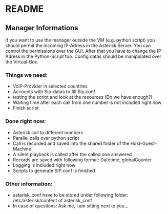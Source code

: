 # README

## Manager Informations
If you want to use the manager outside the VM (e.g. python script) you should permit the incoming IP-Adress in the Asterisk Server. You can control the permissions over the GUI. After that you have to change the IP-Adress in the Python-Script too. 
Config datas should be manipulated over the Virtual-Box. 

### Things we need:
* VoiP-Provider in selected countries
* Accounts with Sip-datas to fill Sip.conf
* testing the script and look at the resources (Do we have enough?)
* Waiting time after each call from one number is not included right now
* Finish script

### Done right now:
* Asterisk call to different numbers
* Parallel calls over python script
* Call is recorded and saved into the shared folder of the Host-Guest-Machine
* A silent playback is called after the called one answered
* Records are saved with following format: Datetime, globalCounter
* Logging is included right now
* Scripts to generate SIP.conf is finished

### Other information:
* asterisk_conf have to be stored under following folder: /etc/asterisk/content of asterisk_conf
* In case of questions: Ask me, I am sitting next to you...
